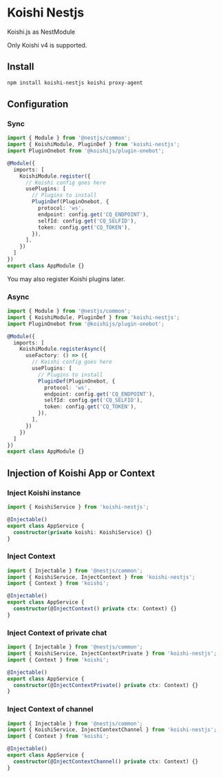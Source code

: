 # Koishi Nestjs

Koishi.js as NestModule

Only Koishi v4 is supported.

## Install

```bash
npm install koishi-nestjs koishi proxy-agent
```

## Configuration

### Sync

```ts
import { Module } from '@nestjs/common';
import { KoishiModule, PluginDef } from 'koishi-nestjs';
import PluginOnebot from '@koishijs/plugin-onebot';

@Module({
  imports: [
    KoishiModule.register({
      // Koishi config goes here
      usePlugins: [
        // Plugins to install
        PluginDef(PluginOnebot, {
      	  protocol: 'ws',
          endpoint: config.get('CQ_ENDPOINT'),
          selfId: config.get('CQ_SELFID'),
          token: config.get('CQ_TOKEN'),
        }),
      ],
    })
  ]
})
export class AppModule {}
```

You may also register Koishi plugins later.

### Async

```ts
import { Module } from '@nestjs/common';
import { KoishiModule, PluginDef } from 'koishi-nestjs';
import PluginOnebot from '@koishijs/plugin-onebot';

@Module({
  imports: [
    KoishiModule.registerAsync({
      useFactory: () => ({
        // Koishi config goes here
        usePlugins: [
          // Plugins to install
          PluginDef(PluginOnebot, {
            protocol: 'ws',
            endpoint: config.get('CQ_ENDPOINT'),
            selfId: config.get('CQ_SELFID'),
            token: config.get('CQ_TOKEN'),
          }),
        ],
      })
    })
  ]
})
export class AppModule {}
```

## Injection of Koishi App or Context

### Inject Koishi instance

```ts
import { KoishiService } from 'koishi-nestjs';

@Injectable()
export class AppService {
  constructor(private koishi: KoishiService) {}
}
```

### Inject Context

```ts
import { Injectable } from '@nestjs/common';
import { KoishiService, InjectContext } from 'koishi-nestjs';
import { Context } from 'koishi';

@Injectable()
export class AppService {
  constructor(@InjectContext() private ctx: Context) {}
}
```

### Inject Context of private chat

```ts
import { Injectable } from '@nestjs/common';
import { KoishiService, InjectContextPrivate } from 'koishi-nestjs';
import { Context } from 'koishi';

@Injectable()
export class AppService {
  constructor(@InjectContextPrivate() private ctx: Context) {}
}
```
### Inject Context of channel

```ts
import { Injectable } from '@nestjs/common';
import { KoishiService, InjectContextChannel } from 'koishi-nestjs';
import { Context } from 'koishi';

@Injectable()
export class AppService {
  constructor(@InjectContextChannel() private ctx: Context) {}
}
```
